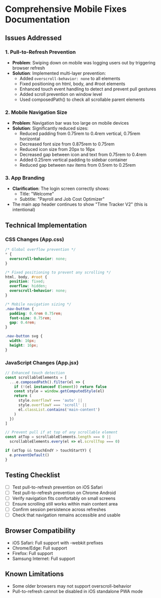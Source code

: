 # Comprehensive Mobile Fixes Documentation

## Issues Addressed

### 1. Pull-to-Refresh Prevention
- **Problem**: Swiping down on mobile was logging users out by triggering browser refresh
- **Solution**: Implemented multi-layer prevention:
  - Added `overscroll-behavior: none` to all elements
  - Fixed positioning on html, body, and #root elements
  - Enhanced touch event handling to detect and prevent pull gestures
  - Added scroll prevention on window level
  - Used composedPath() to check all scrollable parent elements

### 2. Mobile Navigation Size
- **Problem**: Navigation bar was too large on mobile devices
- **Solution**: Significantly reduced sizes:
  - Reduced padding from 0.75rem to 0.4rem vertical, 0.75rem horizontal
  - Decreased font size from 0.875rem to 0.75rem
  - Reduced icon size from 20px to 16px
  - Decreased gap between icon and text from 0.75rem to 0.4rem
  - Added 0.25rem vertical padding to sidebar container
  - Reduced gap between nav items from 0.5rem to 0.25rem

### 3. App Branding
- **Clarification**: The login screen correctly shows:
  - Title: "Welcome"
  - Subtitle: "Payroll and Job Cost Optimizer"
- The main app header continues to show "Time Tracker V2" (this is intentional)

## Technical Implementation

### CSS Changes (App.css)
```css
/* Global overflow prevention */
* {
  overscroll-behavior: none;
}

/* Fixed positioning to prevent any scrolling */
html, body, #root {
  position: fixed;
  overflow: hidden;
  overscroll-behavior: none;
}

/* Mobile navigation sizing */
.nav-button {
  padding: 0.4rem 0.75rem;
  font-size: 0.75rem;
  gap: 0.4rem;
}

.nav-button svg {
  width: 16px;
  height: 16px;
}
```

### JavaScript Changes (App.jsx)
```javascript
// Enhanced touch detection
const scrollableElements = [
  ...e.composedPath().filter(el => {
    if (!(el instanceof Element)) return false
    const style = window.getComputedStyle(el)
    return (
      style.overflowY === 'auto' || 
      style.overflowY === 'scroll' ||
      el.classList.contains('main-content')
    )
  })
]

// Prevent pull if at top of any scrollable element
const atTop = scrollableElements.length === 0 || 
  scrollableElements.every(el => el.scrollTop === 0)

if (atTop && touchEndY > touchStartY) {
  e.preventDefault()
}
```

## Testing Checklist
- [ ] Test pull-to-refresh prevention on iOS Safari
- [ ] Test pull-to-refresh prevention on Chrome Android
- [ ] Verify navigation fits comfortably on small screens
- [ ] Ensure scrolling still works within main content area
- [ ] Confirm session persistence across refreshes
- [ ] Check that navigation remains accessible and usable

## Browser Compatibility
- iOS Safari: Full support with -webkit prefixes
- Chrome/Edge: Full support
- Firefox: Full support
- Samsung Internet: Full support

## Known Limitations
- Some older browsers may not support overscroll-behavior
- Pull-to-refresh cannot be disabled in iOS standalone PWA mode 